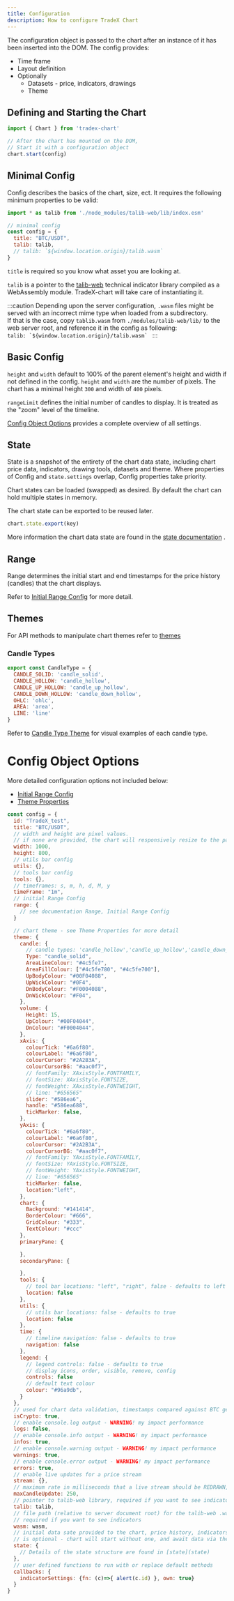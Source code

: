 ```yaml
---
title: Configuration
description: How to configure TradeX Chart
---
```


The configuration object is passed to the chart after an instance of it has been inserted into the DOM. The config provides:

* Time frame
* Layout definition
* Optionally
  * Datasets - price, indicators, drawings
  * Theme

## Defining and Starting the Chart

```javascript
import { Chart } from 'tradex-chart'

// After the chart has mounted on the DOM,
// Start it with a configuration object
chart.start(config)
```

## Minimal Config

Config describes the basics of the chart, size, ect. It requires the following minimum properties to be valid:

```javascript
import * as talib from './node_modules/talib-web/lib/index.esm'

// minimal config
const config = {
  title: "BTC/USDT",
  talib: talib,
  // talib: `${window.location.origin}/talib.wasm`
}
```
``title`` is required so you know what asset you are looking at.

``talib`` is a pointer to the [talib-web](https://https//anchegt.github.io/talib-web/) technical indicator library compiled as a WebAssembly module. TradeX-chart will take care of instantiating it.

:::caution
Depending upon the server configuration, ``.wasm`` files might be served with an incorrect mime type when loaded from a subdirectory.  
If that is the case, copy ``tablib.wasm`` from ``./modules/talib-web/lib/`` to the web server root, and reference it in the config as following:  
``talib: `${window.location.origin}/talib.wasm` ``
:::

## Basic Config

``height`` and ``width`` default to 100% of the parent element's height and width if not defined in the config. ``height`` and ``width`` are the number of pixels. The chart has a minimal height `300` and width of `400` pixels.

``rangeLimit`` defines the initial number of candles to display. It is treated as the "zoom" level of the timeline. 

[Config Object Options](#config-object-options) provides a complete overview of all settings.

## State

State is a snapshot of the entirety of the chart data state, including chart price data, indicators, drawing tools, datasets and theme. Where properties of Config and ``state.settings`` overlap, Config properties take priority.

Chart states can be loaded (swapped) as desired. By default the chart can hold multiple states in memory.

The chart state can be exported to be reused later.

```javascript
chart.state.export(key)
```

More information the chart data state are found in the [state documentation](../state) .

## Range

Range determines the initial start and end timestamps for the price history (candles) that the chart displays.

Refer to [Initial Range Config](../range#initial-range-config) for more detail.

## Themes

For API methods to manipulate chart themes refer to [themes](../themes)

### Candle Types

```javascript
export const CandleType = {
  CANDLE_SOLID: 'candle_solid',
  CANDLE_HOLLOW: 'candle_hollow',
  CANDLE_UP_HOLLOW: 'candle_up_hollow',
  CANDLE_DOWN_HOLLOW: 'candle_down_hollow',
  OHLC: 'ohlc',
  AREA: 'area',
  LINE: 'line'
}
```
Refer to [Candle Type Theme](themes#candle-types) for visual examples of each candle type.


# Config Object Options

More detailed configuration options not included below:

* [Initial Range Config](../range/#intial-range-config)
* [Theme Properties](../themes/#theme-properties)

```javascript
const config = {
  id: "TradeX_test",
  title: "BTC/USDT",
  // width and height are pixel values.
  // if none are provided, the chart will responsively resize to the parent element that contains it
  width: 1000,
  height: 800,
  // utils bar config
  utils: {},
  // tools bar config
  tools: {},
  // timeframes: s, m, h, d, M, y
  timeFrame: "1m",
  // initial Range Config
  range: {
    // see documentation Range, Initial Range Config
  }

  // chart theme - see Theme Properties for more detail
  theme: {
    candle: {
      // candle types: 'candle_hollow','candle_up_hollow','candle_down_hollow','ohlc','area','line'
      Type: "candle_solid",
      AreaLineColour: "#4c5fe7",
      AreaFillColour: ["#4c5fe780", "#4c5fe700"],
      UpBodyColour: "#00F04088",
      UpWickColour: "#0F4",
      DnBodyColour: "#F0004088",
      DnWickColour: "#F04",
    },
    volume: {
      Height: 15,
      UpColour: "#00F04044",
      DnColour: "#F0004044",
    },
    xAxis: {
      colourTick: "#6a6f80",
      colourLabel: "#6a6f80",
      colourCursor: "#2A2B3A",
      colourCursorBG: "#aac0f7",
      // fontFamily: XAxisStyle.FONTFAMILY,
      // fontSize: XAxisStyle.FONTSIZE,
      // fontWeight: XAxisStyle.FONTWEIGHT,
      // line: "#656565"
      slider: "#586ea6",
      handle: "#586ea688",
      tickMarker: false,
    },
    yAxis: {
      colourTick: "#6a6f80",
      colourLabel: "#6a6f80",
      colourCursor: "#2A2B3A",
      colourCursorBG: "#aac0f7",
      // fontFamily: YAxisStyle.FONTFAMILY,
      // fontSize: YAxisStyle.FONTSIZE,
      // fontWeight: YAxisStyle.FONTWEIGHT,
      // line: "#656565"
      tickMarker: false,
      location:"left",
    },
    chart: {
      Background: "#141414",
      BorderColour: "#666",
      GridColour: "#333",
      TextColour: "#ccc"
    },
    primaryPane: {

    },
    secondaryPane: {

    },
    tools: {
      // tool bar locations: "left", "right", false - defaults to left
      location: false
    },
    utils: {
      // utils bar locations: false - defaults to true
      location: false
    },
    time: {
      // timeline navigation: false - defaults to true
      navigation: false
    },
    legend: {
      // legend controls: false - defaults to true
      // display icons, order, visible, remove, config
      controls: false
      // default text colour
      colour: "#96a9db",
    }
  },
  // used for chart data validation, timestamps compared against BTC genisis block
  isCrypto: true,
  // enable console.log output - WARNING! my impact performance
  logs: false,
  // enable console.info output - WARNING! my impact performance
  infos: true,
  // enable console.warning output - WARNING! my impact performance
  warnings: true,
  // enable console.error output - WARNING! my impact performance
  errors: true,
  // enable live updates for a price stream
  stream: {},
  // maximum rate in milliseconds that a live stream should be REDRAWN, does not throttle actual stream rate
  maxCandleUpdate: 250,
  // pointer to talib-web library, required if you want to see indicators
  talib: talib,
  // file path (relative to server document root) for the talib-web .wasm file
  // required if you want to see indicators
  wasm: wasm,
  // initial data sate provided to the chart, price history, indicators, datasets
  // is optional - chart will start without one, and await data via the API
  state: {
    // Details of the state structure are found in [state](state)
  },
  // user defined functions to run with or replace default methods
  callbacks: {
    indicatorSettings: {fn: (c)=>{ alert(c.id) }, own: true}
  }
}
```
